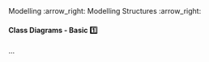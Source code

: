 <link rel="stylesheet" href="{{baseUrl}}/css/textbook.css">

<div class="website-content">

<div id="path">Modelling :arrow_right: Modelling Structures :arrow_right:</div>

<div id="title">

#### Class Diagrams - Basic :one:

</div>

<div id="body">

...

</div>

</div>
